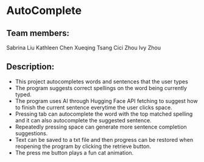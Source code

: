 # AutoComplete
## Team members: 
Sabrina Liu 
Kathleen Chen 
Xueqing Tsang 
Cici Zhou 
Ivy Zhou 
## Description: 
- This project autocompletes words and sentences that the user types
- The program suggests correct spellings on the word being currently typed.
- The program uses AI through Hugging Face API fetching to suggest how to finish the current sentence everytime the user clicks space.
- Pressing tab can autocomplete the word with the top matched spelling and it can also autocomplete the suggested sentence.
- Repeatedly pressing space can generate more sentence completion suggestions.
- Text can be saved to a txt file and then progress can be restored when reopening the program by clicking the retrieve button.
- The press me button plays a fun cat animation.
